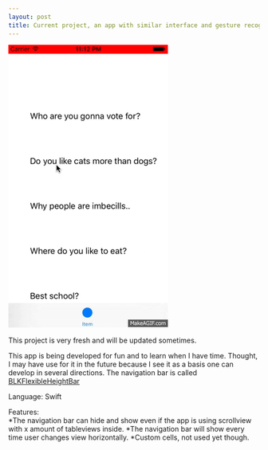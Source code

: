 ```yaml
---
layout: post
title: Current project, an app with similar interface and gesture recognizers as 9GAG for fun and to learn 
---
```

![Geometric pattern with fading gradient](/img/9gag.gif)

This project is very fresh and will be updated sometimes. 

This app is being developed for fun and to learn when I have time. Thought, I may have use for it in the future because I see it as a basis one can develop in several directions.
The navigation bar is called [BLKFlexibleHeightBar](https://github.com/bryankeller/BLKFlexibleHeightBar/)

Language: Swift

Features:<br>
*The navigation bar can hide and show even if the app is using scrollview with x amount of tableviews inside.
*The navigation bar will show every time user changes view horizontally.
*Custom cells, not used yet though.






